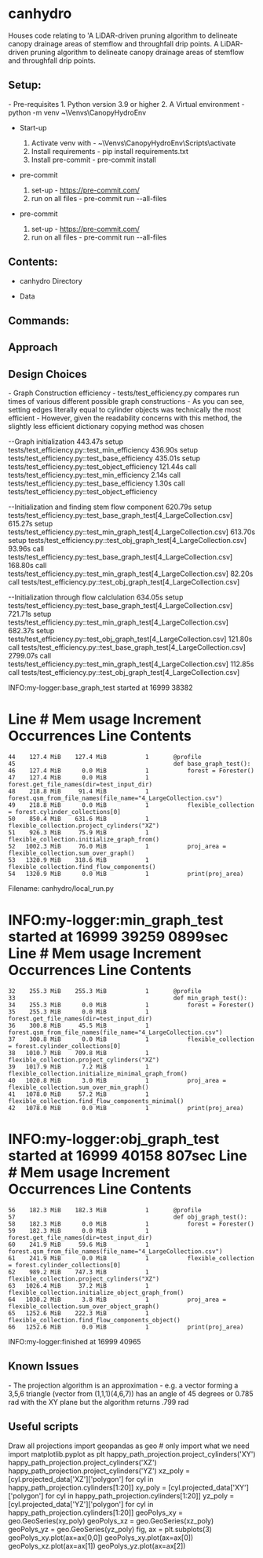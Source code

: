 # canhydro
Houses code relating to 'A LiDAR-driven pruning algorithm to delineate canopy drainage areas of stemflow and throughfall drip points.
A LiDAR-driven pruning algorithm to delineate canopy drainage areas of stemflow and throughfall drip points.

<h2>Setup:</h2>
- Pre-requisites
  1.  Python version 3.9 or higher
  2.  A Virtual environment
      - python -m venv ~\Venvs\CanopyHydroEnv

- Start-up
  1. Activate venv with -  ~\Venvs\CanopyHydroEnv\Scripts\activate
  2. Install requirements - pip install requirements.txt
  3. Install pre-commit - pre-commit install

- pre-commit
  1. set-up - https://pre-commit.com/
  2. run on all files - pre-commit run --all-files

- pre-commit
  1. set-up - https://pre-commit.com/
  2. run on all files - pre-commit run --all-files


<h2>Contents:</h2>

- canhydro Directory

- Data

<h2>Commands:</h2>


<h2>Approach</h2>

<h2>Design Choices</h2>
- Graph Construction efficiency
  - tests/test_efficiency.py compares run times of various different possible graph constructions
  - As you can see, setting edges literally equal to cylinder objects was technically the most efficient
  - However, given the readability concerns with this method, the slightly less efficient dictionary copying method was chosen

--Graph initialization
443.47s setup    tests/test_efficiency.py::test_min_efficiency
436.90s setup    tests/test_efficiency.py::test_base_efficiency
435.01s setup    tests/test_efficiency.py::test_object_efficiency
121.44s call     tests/test_efficiency.py::test_min_efficiency
2.14s call     tests/test_efficiency.py::test_base_efficiency
1.30s call     tests/test_efficiency.py::test_object_efficiency

--Initialization and finding stem flow component
620.79s setup    tests/test_efficiency.py::test_base_graph_test[4_LargeCollection.csv]
615.27s setup    tests/test_efficiency.py::test_min_graph_test[4_LargeCollection.csv]
613.70s setup    tests/test_efficiency.py::test_obj_graph_test[4_LargeCollection.csv]
93.96s call     tests/test_efficiency.py::test_base_graph_test[4_LargeCollection.csv]
168.80s call     tests/test_efficiency.py::test_min_graph_test[4_LargeCollection.csv]
82.20s call     tests/test_efficiency.py::test_obj_graph_test[4_LargeCollection.csv]

--Initialization through flow calclulation
634.05s setup    tests/test_efficiency.py::test_base_graph_test[4_LargeCollection.csv]
721.71s setup    tests/test_efficiency.py::test_min_graph_test[4_LargeCollection.csv]
682.37s setup    tests/test_efficiency.py::test_obj_graph_test[4_LargeCollection.csv]
121.80s call     tests/test_efficiency.py::test_base_graph_test[4_LargeCollection.csv]
2799.07s call     tests/test_efficiency.py::test_min_graph_test[4_LargeCollection.csv]
112.85s call     tests/test_efficiency.py::test_obj_graph_test[4_LargeCollection.csv]

    
INFO:my-logger:base_graph_test started at 16999 38382

Line #    Mem usage    Increment  Occurrences   Line Contents
=============================================================
    44    127.4 MiB    127.4 MiB           1       @profile
    45                                             def base_graph_test():
    46    127.4 MiB      0.0 MiB           1           forest = Forester()
    47    127.4 MiB      0.0 MiB           1           forest.get_file_names(dir=test_input_dir)
    48    218.8 MiB     91.4 MiB           1           forest.qsm_from_file_names(file_name="4_LargeCollection.csv")
    49    218.8 MiB      0.0 MiB           1           flexible_collection = forest.cylinder_collections[0]
    50    850.4 MiB    631.6 MiB           1           flexible_collection.project_cylinders("XZ")
    51    926.3 MiB     75.9 MiB           1           flexible_collection.initialize_graph_from()
    52   1002.3 MiB     76.0 MiB           1           proj_area = flexible_collection.sum_over_graph()
    53   1320.9 MiB    318.6 MiB           1           flexible_collection.find_flow_components()
    54   1320.9 MiB      0.0 MiB           1           print(proj_area)
Filename: canhydro/local_run.py

INFO:my-logger:min_graph_test started at 16999 39259
0899sec
Line #    Mem usage    Increment  Occurrences   Line Contents
=============================================================
    32    255.3 MiB    255.3 MiB           1       @profile
    33                                             def min_graph_test():
    34    255.3 MiB      0.0 MiB           1           forest = Forester()
    35    255.3 MiB      0.0 MiB           1           forest.get_file_names(dir=test_input_dir)
    36    300.8 MiB     45.5 MiB           1           forest.qsm_from_file_names(file_name="4_LargeCollection.csv")
    37    300.8 MiB      0.0 MiB           1           flexible_collection = forest.cylinder_collections[0]
    38   1010.7 MiB    709.8 MiB           1           flexible_collection.project_cylinders("XZ")
    39   1017.9 MiB      7.2 MiB           1           flexible_collection.initialize_minimal_graph_from()
    40   1020.8 MiB      3.0 MiB           1           proj_area = flexible_collection.sum_over_min_graph()
    41   1078.0 MiB     57.2 MiB           1           flexible_collection.find_flow_components_minimal()
    42   1078.0 MiB      0.0 MiB           1           print(proj_area)

INFO:my-logger:obj_graph_test started at 16999 40158
 807sec
Line #    Mem usage    Increment  Occurrences   Line Contents
=============================================================
    56    182.3 MiB    182.3 MiB           1       @profile
    57                                             def obj_graph_test():
    58    182.3 MiB      0.0 MiB           1           forest = Forester()
    59    182.3 MiB      0.0 MiB           1           forest.get_file_names(dir=test_input_dir)
    60    241.9 MiB     59.6 MiB           1           forest.qsm_from_file_names(file_name="4_LargeCollection.csv")
    61    241.9 MiB      0.0 MiB           1           flexible_collection = forest.cylinder_collections[0]
    62    989.2 MiB    747.3 MiB           1           flexible_collection.project_cylinders("XZ")
    63   1026.4 MiB     37.2 MiB           1           flexible_collection.initialize_object_graph_from()
    64   1030.2 MiB      3.8 MiB           1           proj_area = flexible_collection.sum_over_object_graph()
    65   1252.6 MiB    222.3 MiB           1           flexible_collection.find_flow_components_object()
    66   1252.6 MiB      0.0 MiB           1           print(proj_area)
INFO:my-logger:finished at 16999 40965





<h2>Known Issues</h2>
 - The projection algorithm is an approximation
 - e.g. a vector forming a 3,5,6 triangle (vector from (1,1,1)(4,6,7)) has an angle of 45 degrees or 0.785 rad with the XY plane but the algorithm returns .799 rad


 <h2>Useful scripts</h2>
 Draw all projections
  import geopandas as geo  # only import what we need
  import matplotlib.pyplot as plt
  happy_path_projection.project_cylinders('XY')
  happy_path_projection.project_cylinders('XZ')
  happy_path_projection.project_cylinders('YZ')
  xz_poly = [cyl.projected_data['XZ']['polygon'] for cyl in happy_path_projection.cylinders[1:20]]
  xy_poly = [cyl.projected_data['XY']['polygon'] for cyl in happy_path_projection.cylinders[1:20]]
  yz_poly = [cyl.projected_data['YZ']['polygon'] for cyl in happy_path_projection.cylinders[1:20]]
  geoPolys_xy = geo.GeoSeries(xy_poly)
  geoPolys_xz = geo.GeoSeries(xz_poly)
  geoPolys_yz = geo.GeoSeries(yz_poly)
  fig, ax = plt.subplots(3)
  geoPolys_xy.plot(ax=ax[0,0])
  geoPolys_xy.plot(ax=ax[0])
  geoPolys_xz.plot(ax=ax[1])
  geoPolys_yz.plot(ax=ax[2])
